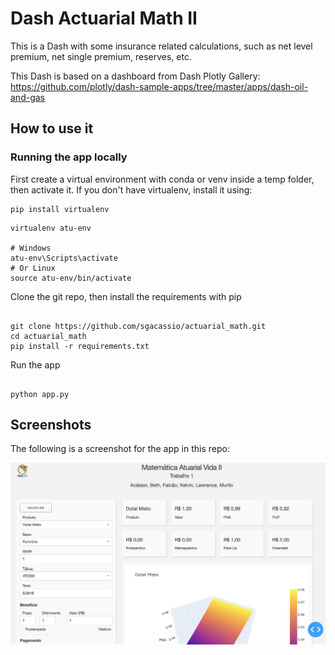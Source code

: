 # Dash Actuarial Math II
This is a Dash with some insurance related calculations, such as net level premium, net single premium, reserves, etc.

This Dash is based on a dashboard from Dash Plotly Gallery: https://github.com/plotly/dash-sample-apps/tree/master/apps/dash-oil-and-gas

## How to use it

### Running the app locally

First create a virtual environment with conda or venv inside a temp folder, then activate it. If you don't have virtualenv,
install it using:

```
pip install virtualenv
```

```
virtualenv atu-env

# Windows
atu-env\Scripts\activate
# Or Linux
source atu-env/bin/activate

```

Clone the git repo, then install the requirements with pip

```

git clone https://github.com/sgacassio/actuarial_math.git
cd actuarial_math
pip install -r requirements.txt

```

Run the app

```

python app.py

```

## Screenshots

The following is a screenshot for the app in this repo:

![screenshot](screenshot/screen_shot.png)
